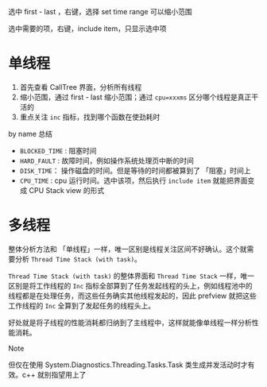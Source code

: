 选中 first - last ，右键，选择 set time range 可以缩小范围

选中需要的项，右键，include item，只显示选中项

# 单线程


1. 首先查看 CallTree 界面，分析所有线程
2. 缩小范围，通过 first - last 缩小范围；通过 `cpu=xxxms` 区分哪个线程是真正干活的
3. 重点关注 `inc` 指标，找到哪个函数在使劲耗时

by name 总结
- `BLOCKED_TIME` : 阻塞时间
- `HARD_FAULT` : 故障时间，例如操作系统处理页中断的时间
- `DISK_TIME`： 操作磁盘的时间。但是等待的时间都被算到了 「阻塞」时间上
- `CPU_TIME` : cpu 运行时间。选中该项，然后执行 `include item` 就能把界面变成 CPU Stack view 的形式

# 多线程

整体分析方法和 「单线程」一样，唯一区别是线程关注区间不好确认。这个就需要分析 `Thread Time Stack (with task)`。

 `Thread Time Stack (with task)` 的整体界面和 `Thread Time Stack` 一样，唯一区别是将工作线程的 `Inc` 指标全部算到了任务发起线程的头上，例如线程池中的线程都是在处理任务，而这些任务确实其他线程发起的，因此 prefview 就把这些工作线程的 `Inc` 全算到了发起任务的线程头上。

好处就是将子线程的性能消耗都归纳到了主线程中，这样就能像单线程一样分析性能消耗。

> [!note]
> 但仅在使用 System.Diagnostics.Threading.Tasks.Task 类生成并发活动时才有效。c++ 就别指望用上了